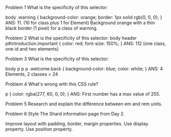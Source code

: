 Problem 1
What is the specificity of this selector:

body .warning {
  background-color: orange;
  border: 1px solid rgb(0, 0, 0);
}
ANS: 11. (10 for class plus 1 for Element) Background orange with a thin black border (1 pixel) for a class of warning.

Problem 2
What is the specificity of this selector:
body header p#introduction.important {
  color: red;
  font-size: 150%;
}
ANS: 112 (one class, one id and two elements)

Problem 3
What is the specificity of this selector:

body p p p .welcome.back {
  background-color: blue;
  color: white;
}
ANS: 4 Elements, 2 classes = 24

Problem 4
What's wrong with this CSS rule?

p {
  color: rgba(277, 60, 0, 0);
}
ANS: First number has a max value of 255.

Problem 5
Research and explain the difference between em and rem units.

Problem 6
Style The Shard information page from Day 2.

Improve layout with padding, border, margin properties.
Use display property.
Use position property.
